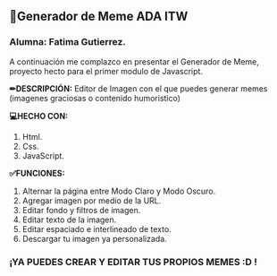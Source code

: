 
## **💚Generador de Meme ADA ITW**
### Alumna: Fatima Gutierrez.

A continuación me complazco en presentar el Generador de Meme, proyecto hecto para el primer modulo de Javascript.

**✏DESCRIPCIÓN:**
 Editor de Imagen con el que puedes generar memes (imagenes graciosas o contenido humoristico)
 
**💻HECHO CON:**
1. Html.
2. Css.
3. JavaScript.

**✅FUNCIONES:**
1. Alternar la página entre Modo Claro y Modo Oscuro.
2. Agregar imagen por medio de la URL.
3. Editar fondo y filtros de imagen.
4. Editar texto de la imagen.
5. Editar espaciado e interlineado de texto.
6. Descargar tu imagen ya personalizada.

### ¡YA PUEDES CREAR Y EDITAR TUS PROPIOS MEMES :D !




